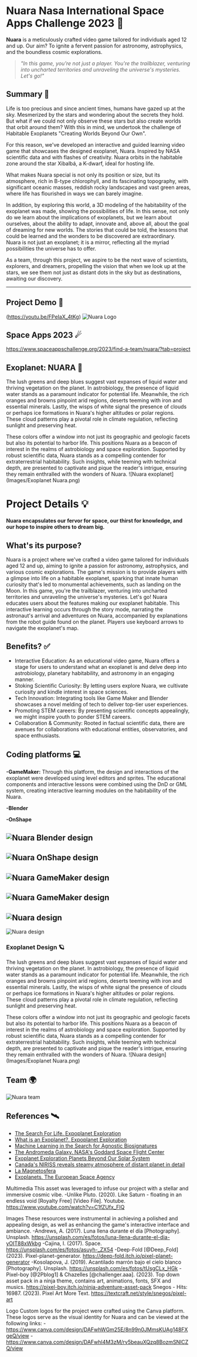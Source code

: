 # Nuara  Nasa International Space Apps Challenge 2023 🌌

**Nuara** is a meticulously crafted video game tailored for individuals aged 12 and up. Our aim? To ignite a fervent passion for astronomy, astrophysics, and the boundless cosmic explorations.

> _"In this game, you're not just a player. You're the trailblazer, venturing into uncharted territories and unraveling the universe's mysteries. Let's go!"_

## Summary 📜
Life is too precious and since ancient times, humans have gazed up at the sky. Mesmerized by the stars and wondering about the secrets they hold. But what if we could not only observe these stars but also create worlds that orbit around them? With this in mind, we undertook the challenge of Habitable Exoplanets "Creating Worlds Beyond Our Own".

For this reason, we've developed an interactive and guided learning video game that showcases the designed exoplanet, Nuara. Inspired by NASA scientific data and with flashes of creativity. Nuara orbits in the habitable zone around the star Xibalbá, a K-dwarf, ideal for hosting life. 

What makes Nuara special is not only its position or size, but its atmosphere, rich in B-type chlorophyll, and its fascinating topography, with significant oceanic masses, reddish rocky landscapes and vast green areas, where life has flourished in ways we can barely imagine.

In addition, by exploring this world, a 3D modeling of the habitability of the exoplanet was made, showing the possibilities of life. In this sense, not only do we learn about the implications of exoplanets, but we learn about ourselves, about the ability to adapt, innovate and, above all, about the goal of dreaming for new worlds. The stories that could be told, the lessons that could be learned and the wonders to be discovered are extraordinary. Nuara is not just an exoplanet; it is a mirror, reflecting all the myriad possibilities the universe has to offer.

As a team, through this project, we aspire to be the next wave of scientists, explorers, and dreamers, propelling the vision that when we look up at the stars, we see them not just as distant dots in the sky but as destinations, awaiting our discovery.

---

## Project Demo 🚀
(https://youtu.be/FPeIaX_4tKg)
![Nuara Logo](Images/Nuara_Logo.jpeg)

## Space Apps 2023 ☄
https://www.spaceappschallenge.org/2023/find-a-team/nuara/?tab=project

## Exoplanet: NUARA 🌠
The lush greens and deep blues suggest vast expanses of liquid water and thriving vegetation on the planet. In astrobiology, the presence of liquid water stands as a paramount indicator for potential life. Meanwhile, the rich oranges and browns pinpoint arid regions, deserts teeming with iron and essential minerals. Lastly, the wisps of white signal the presence of clouds or perhaps ice formations in Nuara's higher altitudes or polar regions. These cloud patterns play a pivotal role in climate regulation, reflecting sunlight and preserving heat.

These colors offer a window into not just its geographic and geologic facets but also its potential to harbor life. This positions Nuara as a beacon of interest in the realms of astrobiology and space exploration. Supported by robust scientific data, Nuara stands as a compelling contender for extraterrestrial habitability. Such insights, while teeming with technical depth, are presented to captivate and pique the reader's intrigue, ensuring they remain enthralled with the wonders of Nuara.
![Nuara exoplanet](Images/Exoplanet Nuara.png)

# Project Details 💡
**Nuara encapsulates our fervor for space, our thirst for knowledge, and our hope to inspire others to dream big.**
## What's its purpose?
Nuara is a project where we've crafted a video game tailored for individuals aged 12 and up, aiming to ignite a passion for astronomy, astrophysics, and various cosmic explorations. The game's mission is to provide players with a glimpse into life on a habitable exoplanet, sparking that innate human curiosity that's led to monumental achievements, such as landing on the Moon. In this game, you're the trailblazer, venturing into uncharted territories and unraveling the universe's mysteries. Let's go! Nuara educates users about the features making our exoplanet habitable. This interactive learning occurs through the story mode, narrating the astronaut's arrival and adventures on Nuara, accompanied by explanations from the robot guide found on the planet. Players use keyboard arrows to navigate the exoplanet's map. 
## Benefits? ✅
- Interactive Education: As an educational video game, Nuara offers a stage for users to understand what an exoplanet is and delve deep into astrobiology, planetary habitability, and astronomy in an engaging manner.
- Stoking Scientific Curiosity: By letting users explore Nuara, we cultivate curiosity and kindle interest in space sciences.
- Tech Innovation: Integrating tools like Game Maker and Blender showcases a novel melding of tech to deliver top-tier user experiences.
- Promoting STEM careers: By presenting scientific concepts appealingly, we might inspire youth to ponder STEM careers.
- Collaboration & Community: Rooted in factual scientific data, there are avenues for collaborations with educational entities, observatories, and space enthusiasts.

## Coding platforms 💻
**-GameMaker:** Through this platform, the design and interactions of the exoplanet were developed using level editors and sprites. The educational components and interactive lessons were combined using the DnD or GML system, creating interactive learning modules on the habitability of the Nuara.

**-Blender**

**-OnShape**

![Nuara Blender design](Images/Blender_Design.jpeg)
---
![Nuara OnShape design](Images/OnShape_Design.jpeg)
---
![Nuara GameMaker design](Images/GameMekerCode.jpeg)
---
![Nuara GameMaker design](Images/Nuara_GameMaker.jpeg)
---
![Nuara design](Images/DesignNuara.jpeg)
---
![Nuara design](Images/NuaraExoplanetFinal.jpeg)

### Exoplanet Design 🪐
The lush greens and deep blues suggest vast expanses of liquid water and thriving vegetation on the planet. In astrobiology, the presence of liquid water stands as a paramount indicator for potential life. Meanwhile, the rich oranges and browns pinpoint arid regions, deserts teeming with iron and essential minerals. Lastly, the wisps of white signal the presence of clouds or perhaps ice formations in Nuara's higher altitudes or polar regions. These cloud patterns play a pivotal role in climate regulation, reflecting sunlight and preserving heat.

These colors offer a window into not just its geographic and geologic facets but also its potential to harbor life. This positions Nuara as a beacon of interest in the realms of astrobiology and space exploration. Supported by robust scientific data, Nuara stands as a compelling contender for extraterrestrial habitability. Such insights, while teeming with technical depth, are presented to captivate and pique the reader's intrigue, ensuring they remain enthralled with the wonders of Nuara.
![Nuara design](Images/Exoplanet Nuara.png)

## Team 🌍
![Nuara team](Images/Team_Nuara.png)


## References 🛰️
- [The Search For Life. Expoplanet Exploration](https://exoplanets.nasa.gov/search-for-life/habitable-zone/)
- [What is an Exoplanet?. Expoplanet Exploration](https://exoplanets.nasa.gov/what-is-an-exoplanet/overview/)
- [Machine Learning in the Search for Agnostic Biosignatures](https://astrobiology.nasa.gov/news/machine-learning-in-the-search-for-agnostic-biosignatures/)
- [The Andromeda Galaxy. NASA's Goddard Space Flight Center](https://svs.gsfc.nasa.gov/11675)
- [Exoplanet Exploration Planets Beyond Our Solar System](https://exoplanets.nasa.gov/alien-worlds/strange-new-worlds/)
- [Canada's NIRISS reveals steamy atmosphere of distant planet in detail](https://www.asc-csa.gc.ca/eng/news/articles/2022/20220712-canada-s-niriss-reveals-steamy-atmosphere-distant-planet-in-detail.asp)
- [La Magnetosfera](https://pwg.gsfc.nasa.gov/Education/Mms1.html)
- [Exoplanets. The European Space Agency](https://www.esa.int/Science_Exploration/Space_Science/Exoplanets)
 
 
 
Multimedia
This asset was leveraged to infuse our project with a stellar and immersive cosmic vibe.
-Unlike Pluto. (2020). Like Saturn - floating in an endless void [Royalty Free] [Video File]. Youtube. https://www.youtube.com/watch?v=C1fZUfx_FIQ
 
Images
These resources were instrumental in achieving a polished and appealing design, as well as enhancing the game's interactive interface and ambiance.
-Andrews, A. (2017). Luna llena durante el día [Photography]. Unsplash. https://unsplash.com/es/fotos/luna-llena-durante-el-dia-yOIT88xWkbg
-Cajina, I. (2017). Space. https://unsplash.com/es/fotos/asuyh-_ZX54 
-Deep-Fold [@Deep_Fold] (2023). Pixel-planet-generator. 
https://deep-fold.itch.io/pixel-planet-generator 
-Kosolapova, J. (2019). Acantilado marrón bajo el cielo blanco [Photography]. Unsplash. https://unsplash.com/es/fotos/tUsgCLx_HGk
-Pixel-boy [@2Pblog1] & Chazelles [@challenger.aaa]. (2023). Top down asset pack in a ninja theme, contains art, animations, fonts, SFX and musics. https://pixel-boy.itch.io/ninja-adventure-asset-pack
Snegos - Hits: 16987. (2023). Pixel Art More Text. https://textcraft.net/style/snegos/pixel-art

Logo
Custom logos for the project were crafted using the Canva platform. These logos serve as the visual identity for Nuara and can be viewed at the following links:
-https://www.canva.com/design/DAFwhWGm25E/8n99n0JMmsKUAg148FXgeQ/view
-https://www.canva.com/design/DAFwhI4M3zM/rv5beauXQzq8BozmSNlCZQ/view



